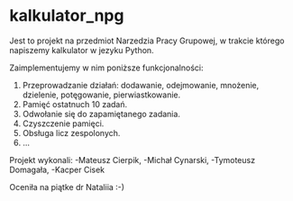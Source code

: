 # kalkulator_npg
Jest to projekt na przedmiot Narzedzia Pracy Grupowej, w trakcie którego napiszemy kalkulator w jezyku Python.

Zaimplementujemy w nim poniższe funkcjonalności:

1. Przeprowadzanie działań: dodawanie, odejmowanie, mnożenie, dzielenie, potęgowanie, pierwiastkowanie.
2. Pamięć ostatnuch 10 zadań.
3. Odwołanie się do zapamiętanego zadania.
4. Czyszczenie pamięci.
5. Obsługa licz zespolonych.
6. ...

Projekt wykonali:
-Mateusz Cierpik,
-Michał Cynarski,
-Tymoteusz Domagała,
-Kacper Cisek


Oceniła na piątke dr Nataliia :-)
